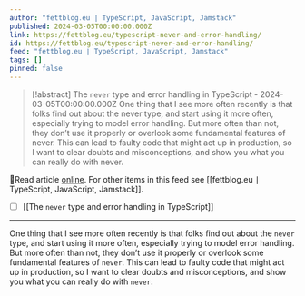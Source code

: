 ```yaml
---
author: "fettblog․eu ∣ TypeScript, JavaScript, Jamstack"
published: 2024-03-05T00:00:00.000Z
link: https://fettblog.eu/typescript-never-and-error-handling/
id: https://fettblog.eu/typescript-never-and-error-handling/
feed: "fettblog․eu ∣ TypeScript, JavaScript, Jamstack"
tags: []
pinned: false
---
```

> [!abstract] The `never` type and error handling in TypeScript - 2024-03-05T00:00:00.000Z
> One thing that I see more often recently is that folks find out about the never type, and start using it more often, especially trying to model error handling. But more often than not, they don’t use it properly or overlook some fundamental features of never. This can lead to faulty code that might act up in production, so I want to clear doubts and misconceptions, and show you what you can really do with never.

🔗Read article [online](https://fettblog.eu/typescript-never-and-error-handling/). For other items in this feed see [[fettblog․eu ∣ TypeScript, JavaScript, Jamstack]].

- [ ] [[The `never` type and error handling in TypeScript]]
- - -
One thing that I see more often recently is that folks find out about the `never` type, and start using it more often, especially trying to model error handling. But more often than not, they don’t use it properly or overlook some fundamental features of `never`. This can lead to faulty code that might act up in production, so I want to clear doubts and misconceptions, and show you what you can really do with `never`.
